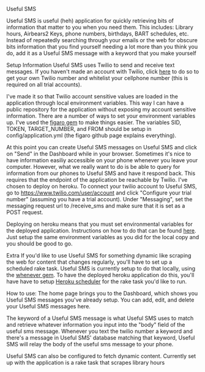 Useful SMS

Useful SMS is useful (heh) application for quickly retrieving bits of information that matter to you when you need them. This includes: Library hours, Airbears2 Keys, phone numbers, birthdays, BART schedules, etc. Instead of repeatedly searching through your emails or the web for obscure bits information that you find yourself needing a lot more than you think you do, add it as a Useful SMS message with a keyword that you make yourself

Setup Information
Useful SMS uses Twilio to send and receive text messages. If you haven't made an account with Twilio, click [here](https://www.twilio.com/) to do so to get your own Twilio number and whitelist your cellphone number (this is required on all trial accounts).

I've made it so that Twilio account sensitive values are loaded in the application through local environment variables. This way I can have a public repository for the application without exposing my account sensitive information. There are a number of ways to set your environment variables up. I've used the [figaro gem](https://github.com/laserlemon/figaro) to make things easier. The variables SID, TOKEN, TARGET_NUMBER, and FROM should be setup in config/application.yml (the figaro github page explains everything).

At this point you can create Useful SMS messages on Useful SMS and click on "Send" in the Dashboard while in your browser. Sometimes it's nice to have information easiliy accessible on your phone whenever you leave your computer. However, what we really want to do is be able to query for information from our phones to Useful SMS and have it respond back. This requires that the endpoint of the application be reachable by Twilio. I've chosen to deploy on heroku. To connect your twilio account to Useful SMS, go to https://www.twilio.com/user/account and click "Configure your trial number" (assuming you have a trial account). Under "Messaging", set the messaging request url to /receive_sms and make sure that it is set as a POST request.

Deploying on heroku means that you must set environmental variables for the deployed application. Instructions on how to do that can be found [here](https://devcenter.heroku.com/articles/config-vars). Just setup the same environment variables as you did for the local copy and you should be good to go.

Extra
If you'd like to use Useful SMS for something dynamic like scraping the web for content that changes regularly, you'll have to set up a scheduled rake task. Useful SMS is currently setup to do that locally, using the [whenever gem](https://github.com/javan/whenever). To have the deployed heroku application do this, you'll have have to setup [Heroku scheduler](https://devcenter.heroku.com/articles/scheduler) for the rake task you'd like to run.

How to use:
The home page brings you to the Dashboard, which shows you Useful SMS messages you've already setup. You can add, edit, and delete your Useful SMS messages here.

The keyword of a Useful SMS message is what Useful SMS uses to match and retrieve whatever information you input into the "body" field of the useful sms message. Whenever you text the twilio number a keyword and there's a message in Useful SMS' database matching that keyword, Useful SMS will relay the body of the useful sms message to your phone.

Useful SMS can also be configured to fetch dynamic content. Currently set up with the application is a rake task that scrapes library hours